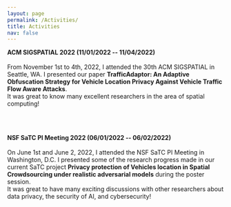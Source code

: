 ```yaml
---
layout: page
permalink: /Activities/
title: Activities
nav: false
---
```



<div class="row justify-content-md-center">
    <div class="col-sm-3">
        <img class="img-fluid rounded z-depth-1" src="{{ '/assets/img/activity/SIGSPATIAL2022.jpg' | relative_url }}" alt=""/>
    </div>
    <div class="col-sm-8">
        <b>ACM SIGSPATIAL 2022 (11/01/2022 -- 11/04/2022)</b> <br><br>
        From November 1st to 4th, 2022, I attended the 30th ACM SIGSPATIAL in Seattle, WA. I presented our paper <b>TrafficAdaptor: An Adaptive Obfuscation Strategy for Vehicle Location Privacy Against Vehicle Traffic Flow Aware Attacks</b>. <br>
        It was great to know many excellent researchers in the area of spatial computing!
    </div>
</div>  

<br><br>

<div class="row justify-content-md-center">
    <div class="col-sm-3">
        <img class="img-fluid rounded z-depth-1" src="{{ '/assets/img/activity/NSFSaTC2022.jpg' | relative_url }}" alt=""/>
    </div>
    <div class="col-sm-8">
        <b>NSF SaTC PI Meeting 2022 (06/01/2022 -- 06/02/2022)</b> <br><br>
        On June 1st and June 2, 2022, I attended the NSF SaTC PI Meeting in Washington, D.C. I presented some of the research progress made in our current SaTC project  <b>Privacy protection of Vehicles location in Spatial Crowdsourcing under realistic adversarial models</b> during the poster session. <br>
        It was great to have many exciting discussions with other researchers about data privacy, the security of AI, and cybersecurity!
    </div>
</div>      
    



